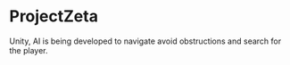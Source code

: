 # ProjectZeta
Unity, AI is being developed to navigate avoid obstructions and search for the player.
